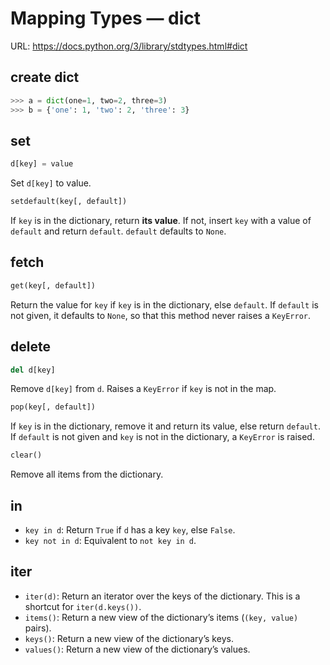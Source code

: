 # Mapping Types — dict

URL: https://docs.python.org/3/library/stdtypes.html#dict


## create dict

```python
>>> a = dict(one=1, two=2, three=3)
>>> b = {'one': 1, 'two': 2, 'three': 3}
```

## set

```python
d[key] = value
```
Set `d[key]` to value.

```python
setdefault(key[, default])
```

If `key` is in the dictionary, return **its value**. If not, insert `key` with a value of `default` and return `default`. `default` defaults to `None`.

## fetch

```python
get(key[, default])
```

Return the value for `key` if `key` is in the dictionary, else `default`. If `default` is not given, it defaults to `None`, so that this method never raises a `KeyError`.

## delete

```python
del d[key]
```

Remove `d[key]` from `d`. Raises a `KeyError` if `key` is not in the map.

```python
pop(key[, default])
```

If `key` is in the dictionary, remove it and return its value, else return `default`. If `default` is not given and `key` is not in the dictionary, a `KeyError` is raised.

```python
clear()
```
Remove all items from the dictionary.

## in

- `key in d`: Return `True` if `d` has a key `key`, else `False`.
- `key not in d`: Equivalent to `not key in d`.

## iter

- `iter(d)`: Return an iterator over the keys of the dictionary. This is a shortcut for `iter(d.keys())`.
- `items()`: Return a new view of the dictionary’s items (`(key, value)` pairs).
- `keys()`: Return a new view of the dictionary’s keys.
- `values()`: Return a new view of the dictionary’s values.


